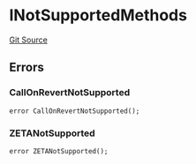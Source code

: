 # INotSupportedMethods
[Git Source](https://github.com/zeta-chain/protocol-contracts/blob/03043003e2b510828e96289d740026d785c81bde/contracts/Revert.sol)


## Errors
### CallOnRevertNotSupported

```solidity
error CallOnRevertNotSupported();
```

### ZETANotSupported

```solidity
error ZETANotSupported();
```

